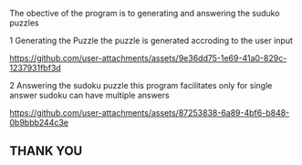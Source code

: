 The obective of the program is to generating and answering the suduko puzzles 

1 Generating the Puzzle the puzzle is generated accroding to the user input

https://github.com/user-attachments/assets/9e36dd75-1e69-41a0-829c-1237931fbf3d

2 Answering the sudoku puzzle this program facilitates only for single answer sudoku can have multiple answers

https://github.com/user-attachments/assets/87253838-6a89-4bf6-b848-0b9bbb244c3e

<h2>THANK YOU</h2>
